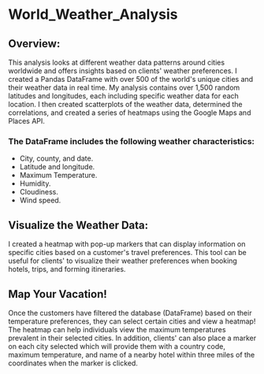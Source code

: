 # World_Weather_Analysis
## Overview:
This analysis looks at different weather data patterns around cities worldwide and offers insights based on clients' weather preferences. I created a Pandas DataFrame with over 500 of the world's unique cities and their weather data in real time. My analysis contains over 1,500 random latitudes and longitudes, each including specific weather data for each location. I then created scatterplots of the weather data, determined the correlations, and created a series of heatmaps using the Google Maps and Places API.

### The DataFrame includes the following weather characteristics:
- City, county, and date.
- Latitude and longitude.
- Maximum Temperature.
- Humidity.
- Cloudiness.
- Wind speed. 

## Visualize the Weather Data:
I created a heatmap with pop-up markers that can display information on specific cities based on a customer's travel preferences. This tool can be useful for clients' to visualize their weather preferences when booking hotels, trips, and forming itineraries. 

## Map Your Vacation!
Once the customers have filtered the database (DataFrame) based on their temperature preferences, they can select certain cities and view a heatmap! The heatmap can help individuals view the maximum temperatures prevalent in their selected cities. In addition, clients' can also place a marker on each city selected which will provide them with a country code, maximum temperature, and name of a nearby hotel within three miles of the coordinates when the marker is clicked. 
